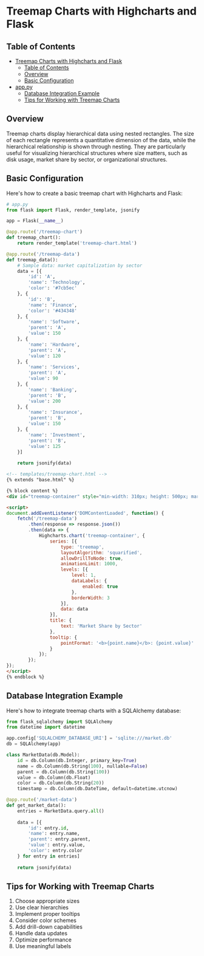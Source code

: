 # Treemap Charts with Highcharts and Flask

## Table of Contents
- [Treemap Charts with Highcharts and Flask](#treemap-charts-with-highcharts-and-flask)
  - [Table of Contents](#table-of-contents)
  - [Overview](#overview)
  - [Basic Configuration](#basic-configuration)
- [app.py](#apppy)
  - [Database Integration Example](#database-integration-example)
  - [Tips for Working with Treemap Charts](#tips-for-working-with-treemap-charts)



## Overview

Treemap charts display hierarchical data using nested rectangles. The size of each rectangle represents a quantitative dimension of the data, while the hierarchical relationship is shown through nesting. They are particularly useful for visualizing hierarchical structures where size matters, such as disk usage, market share by sector, or organizational structures.

## Basic Configuration

Here's how to create a basic treemap chart with Highcharts and Flask:

```python
# app.py
from flask import Flask, render_template, jsonify

app = Flask(__name__)

@app.route('/treemap-chart')
def treemap_chart():
    return render_template('treemap-chart.html')

@app.route('/treemap-data')
def treemap_data():
    # Sample data: market capitalization by sector
    data = [{
        'id': 'A',
        'name': 'Technology',
        'color': '#7cb5ec'
    }, {
        'id': 'B',
        'name': 'Finance',
        'color': '#434348'
    }, {
        'name': 'Software',
        'parent': 'A',
        'value': 150
    }, {
        'name': 'Hardware',
        'parent': 'A',
        'value': 120
    }, {
        'name': 'Services',
        'parent': 'A',
        'value': 90
    }, {
        'name': 'Banking',
        'parent': 'B',
        'value': 200
    }, {
        'name': 'Insurance',
        'parent': 'B',
        'value': 150
    }, {
        'name': 'Investment',
        'parent': 'B',
        'value': 125
    }]
    
    return jsonify(data)
```

```html
<!-- templates/treemap-chart.html -->
{% extends "base.html" %}

{% block content %}
<div id="treemap-container" style="min-width: 310px; height: 500px; margin: 0 auto"></div>

<script>
document.addEventListener('DOMContentLoaded', function() {
    fetch('/treemap-data')
        .then(response => response.json())
        .then(data => {
            Highcharts.chart('treemap-container', {
                series: [{
                    type: 'treemap',
                    layoutAlgorithm: 'squarified',
                    allowDrillToNode: true,
                    animationLimit: 1000,
                    levels: [{
                        level: 1,
                        dataLabels: {
                            enabled: true
                        },
                        borderWidth: 3
                    }],
                    data: data
                }],
                title: {
                    text: 'Market Share by Sector'
                },
                tooltip: {
                    pointFormat: '<b>{point.name}</b>: {point.value}'
                }
            });
        });
});
</script>
{% endblock %}
```

## Database Integration Example

Here's how to integrate treemap charts with a SQLAlchemy database:

```python
from flask_sqlalchemy import SQLAlchemy
from datetime import datetime

app.config['SQLALCHEMY_DATABASE_URI'] = 'sqlite:///market.db'
db = SQLAlchemy(app)

class MarketData(db.Model):
    id = db.Column(db.Integer, primary_key=True)
    name = db.Column(db.String(100), nullable=False)
    parent = db.Column(db.String(100))
    value = db.Column(db.Float)
    color = db.Column(db.String(20))
    timestamp = db.Column(db.DateTime, default=datetime.utcnow)

@app.route('/market-data')
def get_market_data():
    entries = MarketData.query.all()
    
    data = [{
        'id': entry.id,
        'name': entry.name,
        'parent': entry.parent,
        'value': entry.value,
        'color': entry.color
    } for entry in entries]
    
    return jsonify(data)
```

## Tips for Working with Treemap Charts

1. Choose appropriate sizes
2. Use clear hierarchies
3. Implement proper tooltips
4. Consider color schemes
5. Add drill-down capabilities
6. Handle data updates
7. Optimize performance
8. Use meaningful labels
